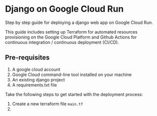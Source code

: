 # Django on Google Cloud Run

Step by step guide for deploying a django web app on Google Cloud Run.

This guide includes setting up Terraform for automated resources provisioning on the Google Cloud Platform and Github Actions for continuous integration / continuous deployment (CI/CD).

## Pre-requisites

1. A google cloud account
2. Google Cloud command-line tool installed on your machine
3. An existing django project
4. A requirements.txt file

Take the following steps to get started with the deployment process:

1. Create a new terraform file `main.tf`
2.
